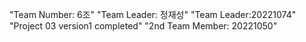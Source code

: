 "Team Number: 6조"
"Team Leader: 정재성"
"Team Leader:20221074"
"Project 03 version1 completed"
"2nd Team Member: 20221050"